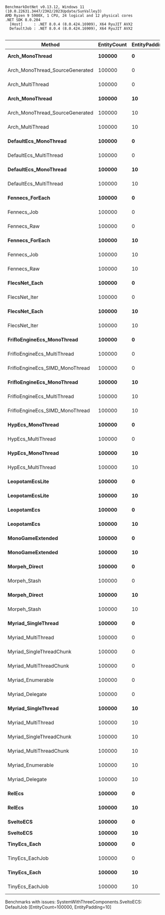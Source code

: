 ```

BenchmarkDotNet v0.13.12, Windows 11 (10.0.22631.3447/23H2/2023Update/SunValley3)
AMD Ryzen 9 5900X, 1 CPU, 24 logical and 12 physical cores
.NET SDK 8.0.204
  [Host]     : .NET 8.0.4 (8.0.424.16909), X64 RyuJIT AVX2
  DefaultJob : .NET 8.0.4 (8.0.424.16909), X64 RyuJIT AVX2


```
| Method                          | EntityCount | EntityPadding | Mean          | Error       | StdDev      | Gen0    | Allocated |
|-------------------------------- |------------ |-------------- |--------------:|------------:|------------:|--------:|----------:|
| **Arch_MonoThread**                 | **100000**      | **0**             |     **51.312 μs** |   **0.1746 μs** |   **0.1633 μs** |       **-** |         **-** |
| Arch_MonoThread_SourceGenerated | 100000      | 0             |    135.426 μs |   0.7392 μs |   0.6915 μs |       - |         - |
| Arch_MultiThread                | 100000      | 0             |     61.860 μs |   0.5484 μs |   0.4861 μs |       - |         - |
| **Arch_MonoThread**                 | **100000**      | **10**            |     **51.917 μs** |   **0.2601 μs** |   **0.2433 μs** |       **-** |         **-** |
| Arch_MonoThread_SourceGenerated | 100000      | 10            |    132.889 μs |   0.5659 μs |   0.5017 μs |       - |         - |
| Arch_MultiThread                | 100000      | 10            |     62.934 μs |   0.1555 μs |   0.1455 μs |       - |         - |
| **DefaultEcs_MonoThread**           | **100000**      | **0**             |    **141.616 μs** |   **0.4834 μs** |   **0.4521 μs** |       **-** |         **-** |
| DefaultEcs_MultiThread          | 100000      | 0             |     23.877 μs |   0.4733 μs |   1.1962 μs |       - |         - |
| **DefaultEcs_MonoThread**           | **100000**      | **10**            |    **200.186 μs** |   **1.4024 μs** |   **1.2432 μs** |       **-** |         **-** |
| DefaultEcs_MultiThread          | 100000      | 10            |    124.775 μs |   3.2328 μs |   9.4812 μs |       - |         - |
| **Fennecs_ForEach**                 | **100000**      | **0**             |     **64.932 μs** |   **0.2310 μs** |   **0.2161 μs** |       **-** |         **-** |
| Fennecs_Job                     | 100000      | 0             |     53.470 μs |   0.0625 μs |   0.0521 μs |       - |         - |
| Fennecs_Raw                     | 100000      | 0             |     65.706 μs |   0.3255 μs |   0.3044 μs |       - |         - |
| **Fennecs_ForEach**                 | **100000**      | **10**            |     **66.105 μs** |   **0.4139 μs** |   **0.3872 μs** |       **-** |         **-** |
| Fennecs_Job                     | 100000      | 10            |     52.863 μs |   0.2107 μs |   0.1760 μs |       - |         - |
| Fennecs_Raw                     | 100000      | 10            |     58.360 μs |   0.3167 μs |   0.2963 μs |       - |         - |
| **FlecsNet_Each**                   | **100000**      | **0**             |    **220.183 μs** |   **0.5563 μs** |   **0.4932 μs** |       **-** |         **-** |
| FlecsNet_Iter                   | 100000      | 0             |     76.079 μs |   0.5211 μs |   0.4874 μs |       - |         - |
| **FlecsNet_Each**                   | **100000**      | **10**            |    **220.171 μs** |   **0.8257 μs** |   **0.7724 μs** |       **-** |         **-** |
| FlecsNet_Iter                   | 100000      | 10            |     76.728 μs |   0.5064 μs |   0.4736 μs |       - |         - |
| **FrifloEngineEcs_MonoThread**      | **100000**      | **0**             |     **44.047 μs** |   **0.0196 μs** |   **0.0184 μs** |       **-** |         **-** |
| FrifloEngineEcs_MultiThread     | 100000      | 0             |      9.069 μs |   0.1813 μs |   0.3902 μs |       - |         - |
| FrifloEngineEcs_SIMD_MonoThread | 100000      | 0             |     10.892 μs |   0.0902 μs |   0.0844 μs |       - |         - |
| **FrifloEngineEcs_MonoThread**      | **100000**      | **10**            |     **44.123 μs** |   **0.2317 μs** |   **0.2167 μs** |       **-** |         **-** |
| FrifloEngineEcs_MultiThread     | 100000      | 10            |      9.394 μs |   0.1873 μs |   0.4416 μs |       - |         - |
| FrifloEngineEcs_SIMD_MonoThread | 100000      | 10            |     15.325 μs |   0.0970 μs |   0.0860 μs |       - |         - |
| **HypEcs_MonoThread**               | **100000**      | **0**             |     **44.443 μs** |   **0.0336 μs** |   **0.0298 μs** |       **-** |     **152 B** |
| HypEcs_MultiThread              | 100000      | 0             |     46.400 μs |   0.1984 μs |   0.1855 μs |  0.0610 |    1912 B |
| **HypEcs_MonoThread**               | **100000**      | **10**            |     **44.014 μs** |   **0.1709 μs** |   **0.1598 μs** |       **-** |     **152 B** |
| HypEcs_MultiThread              | 100000      | 10            |     45.973 μs |   0.1279 μs |   0.1134 μs |  0.0610 |    1912 B |
| **LeopotamEcsLite**                 | **100000**      | **0**             |    **234.923 μs** |   **0.3499 μs** |   **0.3102 μs** |       **-** |         **-** |
| **LeopotamEcsLite**                 | **100000**      | **10**            |    **255.790 μs** |   **1.4324 μs** |   **1.3398 μs** |       **-** |         **-** |
| **LeopotamEcs**                     | **100000**      | **0**             |    **184.047 μs** |   **0.6701 μs** |   **0.6268 μs** |       **-** |         **-** |
| **LeopotamEcs**                     | **100000**      | **10**            |    **188.907 μs** |   **0.1643 μs** |   **0.1537 μs** |       **-** |         **-** |
| **MonoGameExtended**                | **100000**      | **0**             |    **389.794 μs** |   **0.5178 μs** |   **0.4324 μs** |       **-** |     **160 B** |
| **MonoGameExtended**                | **100000**      | **10**            |  **1,683.746 μs** |  **16.1521 μs** |  **14.3184 μs** |       **-** |     **162 B** |
| **Morpeh_Direct**                   | **100000**      | **0**             |  **2,346.662 μs** |  **11.5682 μs** |  **10.2549 μs** |       **-** |       **3 B** |
| Morpeh_Stash                    | 100000      | 0             |    985.408 μs |   6.7968 μs |   6.0252 μs |       - |       2 B |
| **Morpeh_Direct**                   | **100000**      | **10**            | **10,861.445 μs** | **216.9675 μs** | **222.8097 μs** |       **-** |      **12 B** |
| Morpeh_Stash                    | 100000      | 10            |  5,924.703 μs | 117.4890 μs | 186.3500 μs |       - |       6 B |
| **Myriad_SingleThread**             | **100000**      | **0**             |     **55.562 μs** |   **0.3645 μs** |   **0.3409 μs** |       **-** |         **-** |
| Myriad_MultiThread              | 100000      | 0             |  1,094.648 μs |   8.2085 μs |   7.6782 μs | 29.2969 |  490610 B |
| Myriad_SingleThreadChunk        | 100000      | 0             |     48.025 μs |   0.1803 μs |   0.1687 μs |       - |         - |
| Myriad_MultiThreadChunk         | 100000      | 0             |     24.359 μs |   0.1054 μs |   0.0986 μs |  0.3052 |    5515 B |
| Myriad_Enumerable               | 100000      | 0             |    245.209 μs |   1.3994 μs |   1.3090 μs |       - |         - |
| Myriad_Delegate                 | 100000      | 0             |     90.019 μs |   0.0242 μs |   0.0226 μs |       - |         - |
| **Myriad_SingleThread**             | **100000**      | **10**            |     **55.990 μs** |   **0.1436 μs** |   **0.1199 μs** |       **-** |         **-** |
| Myriad_MultiThread              | 100000      | 10            |  1,082.971 μs |  12.5686 μs |  11.7567 μs | 29.2969 |  486218 B |
| Myriad_SingleThreadChunk        | 100000      | 10            |     49.273 μs |   0.1084 μs |   0.1014 μs |       - |         - |
| Myriad_MultiThreadChunk         | 100000      | 10            |     23.229 μs |   0.1185 μs |   0.1108 μs |  0.3052 |    5300 B |
| Myriad_Enumerable               | 100000      | 10            |    249.347 μs |   1.7417 μs |   1.6292 μs |       - |         - |
| Myriad_Delegate                 | 100000      | 10            |    110.744 μs |   0.7938 μs |   0.7425 μs |       - |         - |
| **RelEcs**                          | **100000**      | **0**             |    **247.398 μs** |   **0.8236 μs** |   **0.6877 μs** |       **-** |     **217 B** |
| **RelEcs**                          | **100000**      | **10**            |    **365.176 μs** |   **4.0811 μs** |   **3.8175 μs** |       **-** |     **216 B** |
| **SveltoECS**                       | **100000**      | **0**             |    **322.910 μs** |   **3.0070 μs** |   **2.8128 μs** |       **-** |         **-** |
| **SveltoECS**                       | **100000**      | **10**            |            **NA** |          **NA** |          **NA** |      **NA** |        **NA** |
| **TinyEcs_Each**                    | **100000**      | **0**             |     **39.623 μs** |   **0.1942 μs** |   **0.1817 μs** |       **-** |         **-** |
| TinyEcs_EachJob                 | 100000      | 0             |     20.120 μs |   0.0679 μs |   0.0635 μs |  0.0916 |    1560 B |
| **TinyEcs_Each**                    | **100000**      | **10**            |     **41.753 μs** |   **0.1086 μs** |   **0.1016 μs** |       **-** |         **-** |
| TinyEcs_EachJob                 | 100000      | 10            |     19.772 μs |   0.1357 μs |   0.1133 μs |  0.0916 |    1560 B |

Benchmarks with issues:
  SystemWithThreeComponents.SveltoECS: DefaultJob [EntityCount=100000, EntityPadding=10]
